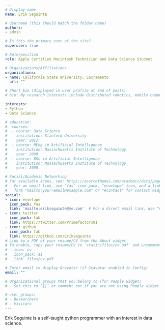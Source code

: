 ```yaml
---
# Display name
name: Erik Seguinte

# Username (this should match the folder name)
authors:
- admin

# Is this the primary user of the site?
superuser: true

# Role/position
role: Apple Certified Macintosh Technician and Data Science Student

# Organizations/Affiliations
organizations:
- name: California State University, Sacramento
  url: ""

# Short bio (displayed in user profile at end of posts)
# bio: My research interests include distributed robotics, mobile computing and programmable matter.

interests:
- Python
- Data Science

# education:
#  courses:
#  - course: Data Science
#    institution: Stanford University
#    year: 2012
#  - course: MEng in Artificial Intelligence
#    institution: Massachusetts Institute of Technology
#    year: 2009
#  - course: BSc in Artificial Intelligence
#    institution: Massachusetts Institute of Technology
#    year: 2008

# Social/Academic Networking
# For available icons, see: https://sourcethemes.com/academic/docs/page-builder/#icons
#   For an email link, use "fas" icon pack, "envelope" icon, and a link in the
#   form "mailto:your-email@example.com" or "#contact" for contact widget.
social:
- icon: envelope
  icon_pack: fas
  link: 'mailto:erikseguinte@me.com'  # For a direct email link, use "mailto:test@example.org".
- icon: twitter
  icon_pack: fab
  link: https://twitter.com/Primefactorx01
- icon: github
  icon_pack: fab
  link: https://github.com/ErikSeguinte
# Link to a PDF of your resume/CV from the About widget.
# To enable, copy your resume/CV to `static/files/cv.pdf` and uncomment the lines below.
# - icon: cv
#   icon_pack: ai
#   link: files/cv.pdf

# Enter email to display Gravatar (if Gravatar enabled in Config)
email: ""

# Organizational groups that you belong to (for People widget)
#   Set this to `[]` or comment out if you are not using People widget.

# user_groups:
# - Researchers
# - Visitors
---
```


Erik Seguinte is a self-taught python programmer with an interest in data science.